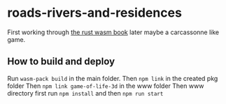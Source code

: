 # roads-rivers-and-residences
First working through [the rust wasm book](https://rustwasm.github.io/book/) later maybe a carcassonne like game.

## How to build and deploy

Run `wasm-pack build` in the main folder.
Then `npm link` in the created pkg folder
Then `npm link game-of-life-3d` in the www folder
Then www directory first run `npm install` and then `npm run start`
